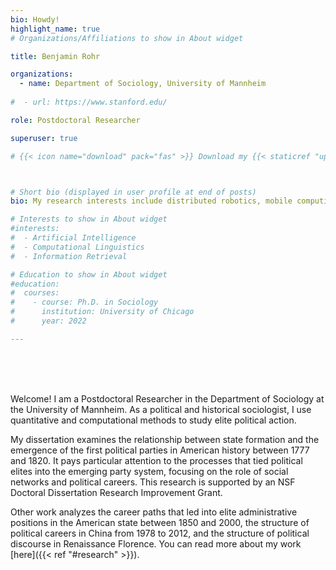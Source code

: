 ```yaml
---
bio: Howdy!
highlight_name: true
# Organizations/Affiliations to show in About widget

title: Benjamin Rohr

organizations:
  - name: Department of Sociology, University of Mannheim
  
#  - url: https://www.stanford.edu/

role: Postdoctoral Researcher

superuser: true

# {{< icon name="download" pack="fas" >}} Download my {{< staticref "uploads/demo_resume.pdf" "newtab" >}}resumé{{< /staticref >}}.



# Short bio (displayed in user profile at end of posts)
bio: My research interests include distributed robotics, mobile computing and programmable matter.

# Interests to show in About widget
#interests:
#  - Artificial Intelligence
#  - Computational Linguistics
#  - Information Retrieval

# Education to show in About widget
#education:
#  courses:
#    - course: Ph.D. in Sociology 
#      institution: University of Chicago
#      year: 2022

---
```


<br/>
<br/>
<br/>

Welcome! I am a Postdoctoral Researcher in the Department of Sociology at the University of Mannheim. As a political and historical sociologist, I use quantitative and computational methods to study elite political action.

My dissertation examines the relationship between state formation and the emergence of the first political parties in American history between 1777 and 1820. It pays particular attention to the processes that tied political elites into the emerging party system, focusing on the role of social networks and political careers. This research is supported by an NSF Doctoral Dissertation Research Improvement Grant. 

Other work analyzes the career paths that led into elite administrative positions in the American state between 1850 and 2000, the structure of political careers in China from 1978 to 2012, and the structure of political discourse in Renaissance Florence. You can read more about my work [here]({{< ref "#research" >}}).
